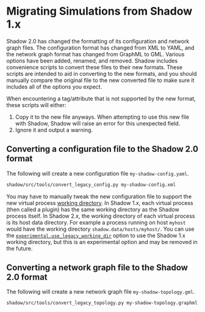 # Migrating Simulations from Shadow 1.x

Shadow 2.0 has changed the formatting of its configuration and network graph files.
The configuration format has changed from XML to YAML, and the network graph format
has changed from GraphML to GML. Various options have been added, renamed, and
removed. Shadow includes convenience scripts to convert these files to their new
formats. These scripts are intended to aid in converting to the new formats, and
you should manually compare the original file to the new converted file to make
sure it includes all of the options you expect.

When encountering a tag/attribute that is not supported by the new format, these
scripts will either:

1. Copy it to the new file anyways. When attempting to use this new file with
   Shadow, Shadow will raise an error for this unexpected field.
2. Ignore it and output a warning.

## Converting a configuration file to the Shadow 2.0 format

The following will create a new configuration file `my-shadow-config.yaml`.

```bash
shadow/src/tools/convert_legacy_config.py my-shadow-config.xml
```

You may have to manually tweak the new configuration file to support the new
virtual process [working
directory](https://en.wikipedia.org/wiki/Working_directory). In Shadow 1.x, each
virtual process (then called a plugin) has the same working directory as the
Shadow process itself. In Shadow 2.x, the working directory of each virtual
process is its host data directory. For example a process running on host
`myhost` would have the working directory `shadow.data/hosts/myhost/`. You can
use the
[`experimental.use_legacy_working_dir`](shadow_config_spec.md#experimentaluse_legacy_working_dir)
option to use the Shadow 1.x working directory, but this is an experimental
option and may be removed in the future.

## Converting a network graph file to the Shadow 2.0 format

The following will create a new network graph file `my-shadow-topology.gml`.

```bash
shadow/src/tools/convert_legacy_topology.py my-shadow-topology.graphml.xml > my-shadow-topology.gml
```
